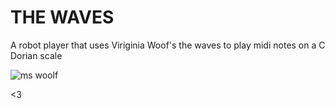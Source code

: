 # THE WAVES

A robot player that uses Viriginia Woof's the waves to play midi notes on a C Dorian scale

![ms woolf](http://litandthought.com/wp-content/uploads/2014/02/virginia-woolf.jpg)

<3